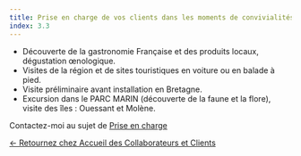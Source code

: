```yaml
---
title: Prise en charge de vos clients dans les moments de convivialités
index: 3.3
---
```


- Découverte de la gastronomie Française et des produits locaux, dégustation œnologique.
- Visites de la région et de sites touristiques en voiture ou en balade à pied.
- Visite préliminaire avant installation en Bretagne.
- Excursion dans le PARC MARIN (découverte de la faune et la flore), visite des îles : Ouessant et Molène.

Contactez-moi au sujet de [Prise en charge](mailto:someone@somewhere.com?subject=Prise%20en%20charge&body=Tapez%20%0Avotre%20message%20ici%0A)

[← Retournez chez Accueil des Collaborateurs et Clients](/posts/accueildesclients)
